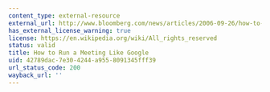 ```yaml
---
content_type: external-resource
external_url: http://www.bloomberg.com/news/articles/2006-09-26/how-to-run-a-meeting-like-google
has_external_license_warning: true
license: https://en.wikipedia.org/wiki/All_rights_reserved
status: valid
title: How to Run a Meeting Like Google
uid: 42789dac-7e30-4244-a955-8091345fff39
url_status_code: 200
wayback_url: ''
---
```


